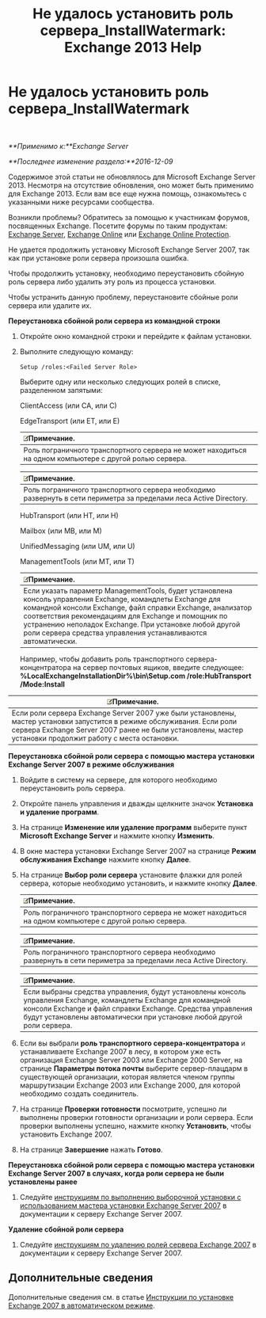 ﻿---
title: 'Не удалось установить роль сервера_InstallWatermark: Exchange 2013 Help'
TOCTitle: Не удалось установить роль сервера_InstallWatermark
ms:assetid: ad89ebd5-f9bb-40c1-8811-09b145c2b341
ms:mtpsurl: https://technet.microsoft.com/ru-ru/library/ms.exch.setupreadiness.installwatermark(v=EXCHG.150)
ms:contentKeyID: 50488847
ms.date: 04/30/2018
mtps_version: v=EXCHG.150
ms.translationtype: HT
---

# Не удалось установить роль сервера\_InstallWatermark

 

_**Применимо к:**Exchange Server_

_**Последнее изменение раздела:**2016-12-09_

Содержимое этой статьи не обновлялось для Microsoft Exchange Server 2013. Несмотря на отсутствие обновления, оно может быть применимо для Exchange 2013. Если вам все еще нужна помощь, ознакомьтесь с указанными ниже ресурсами сообщества.

Возникли проблемы? Обратитесь за помощью к участникам форумов, посвященных Exchange. Посетите форумы по таким продуктам: [Exchange Server](https://go.microsoft.com/fwlink/p/?linkid=60612), [Exchange Online](https://go.microsoft.com/fwlink/p/?linkid=267542) или [Exchange Online Protection](https://go.microsoft.com/fwlink/p/?linkid=285351).

Не удается продолжить установку Microsoft Exchange Server 2007, так как при установке роли сервера произошла ошибка.

Чтобы продолжить установку, необходимо переустановить сбойную роль сервера либо удалить эту роль из процесса установки.

Чтобы устранить данную проблему, переустановите сбойные роли сервера или удалите их.

**Переустановка сбойной роли сервера из командной строки**

1.  Откройте окно командной строки и перейдите к файлам установки.

2.  Выполните следующую команду:
    
        Setup /roles:<Failed Server Role>
    
    Выберите одну или несколько следующих ролей в списке, разделенном запятыми:
    
    ClientAccess (или CA, или C)
    
    EdgeTransport (или ET, или E)
    
    <table>
    <thead>
    <tr class="header">
    <th><img src="images/JJ126620.note(EXCHG.150).gif" title="Примечание" alt="Примечание" />Примечание.</th>
    </tr>
    </thead>
    <tbody>
    <tr class="odd">
    <td>Роль пограничного транспортного сервера не может находиться на одном компьютере с другой ролью сервера.</td>
    </tr>
    </tbody>
    </table>
    
    <table>
    <thead>
    <tr class="header">
    <th><img src="images/JJ126620.note(EXCHG.150).gif" title="Примечание" alt="Примечание" />Примечание.</th>
    </tr>
    </thead>
    <tbody>
    <tr class="odd">
    <td>Роль пограничного транспортного сервера необходимо развернуть в сети периметра за пределами леса Active Directory.</td>
    </tr>
    </tbody>
    </table>
    
    HubTransport (или HT, или H)
    
    Mailbox (или MB, или M)
    
    UnifiedMessaging (или UM, или U)
    
    ManagementTools (или MT, или T)
    
    <table>
    <thead>
    <tr class="header">
    <th><img src="images/JJ126620.note(EXCHG.150).gif" title="Примечание" alt="Примечание" />Примечание.</th>
    </tr>
    </thead>
    <tbody>
    <tr class="odd">
    <td>Если указать параметр ManagementTools, будет установлена консоль управления Exchange, командлеты Exchange для командной консоли Exchange, файл справки Exchange, анализатор соответствия рекомендациям для Exchange и помощник по устранению неполадок Exchange. При установке любой другой роли сервера средства управления устанавливаются автоматически.</td>
    </tr>
    </tbody>
    </table>
    
    Например, чтобы добавить роль транспортного сервера-концентратора на сервер почтовых ящиков, введите следующее: **%LocalExchangeInstallationDir%\\bin\\Setup.com /role:HubTransport /Mode:Install**

<table>
<thead>
<tr class="header">
<th><img src="images/JJ126620.note(EXCHG.150).gif" title="Примечание" alt="Примечание" />Примечание.</th>
</tr>
</thead>
<tbody>
<tr class="odd">
<td>Если роли сервера Exchange Server 2007 уже были установлены, мастер установки запустится в режиме обслуживания. Если роли сервера Exchange Server 2007 ранее не были установлены, мастер установки продолжит работу с места остановки.</td>
</tr>
</tbody>
</table>


**Переустановка сбойной роли сервера с помощью мастера установки Exchange Server 2007 в режиме обслуживания**

1.  Войдите в систему на сервере, для которого необходимо переустановить роль сервера.

2.  Откройте панель управления и дважды щелкните значок **Установка и удаление программ**.

3.  На странице **Изменение или удаление программ** выберите пункт **Microsoft Exchange Server** и нажмите кнопку **Изменить**.

4.  В окне мастера установки Exchange Server 2007 на странице **Режим обслуживания Exchange** нажмите кнопку **Далее**.

5.  На странице **Выбор роли сервера** установите флажки для ролей сервера, которые необходимо установить, и нажмите кнопку **Далее**.
    
    <table>
    <thead>
    <tr class="header">
    <th><img src="images/JJ126620.note(EXCHG.150).gif" title="Примечание" alt="Примечание" />Примечание.</th>
    </tr>
    </thead>
    <tbody>
    <tr class="odd">
    <td>Роль пограничного транспортного сервера не может находиться на одном компьютере с другой ролью сервера.</td>
    </tr>
    </tbody>
    </table>
    
    <table>
    <thead>
    <tr class="header">
    <th><img src="images/JJ126620.note(EXCHG.150).gif" title="Примечание" alt="Примечание" />Примечание.</th>
    </tr>
    </thead>
    <tbody>
    <tr class="odd">
    <td>Роль пограничного транспортного сервера необходимо развернуть в сети периметра за пределами леса Active Directory.</td>
    </tr>
    </tbody>
    </table>
    
    <table>
    <thead>
    <tr class="header">
    <th><img src="images/JJ126620.note(EXCHG.150).gif" title="Примечание" alt="Примечание" />Примечание.</th>
    </tr>
    </thead>
    <tbody>
    <tr class="odd">
    <td>Если выбраны средства управления, будут установлены консоль управления Exchange, командлеты Exchange для командной консоли Exchange и файл справки Exchange. Средства управления будут установлены автоматически при установке любой другой роли сервера.</td>
    </tr>
    </tbody>
    </table>


6.  Если вы выбрали **роль транспортного сервера-концентратора** и устанавливаете Exchange 2007 в лесу, в котором уже есть организация Exchange Server 2003 или Exchange 2000 Server, на странице **Параметры потока почты** выберите сервер-плацдарм в существующей организации, которая является членом группы маршрутизации Exchange 2003 или Exchange 2000, для которой необходимо создать соединитель.

7.  На странице **Проверки готовности** посмотрите, успешно ли выполнены проверки готовности организации и роли сервера. Если проверки выполнены успешно, нажмите кнопку **Установить**, чтобы установить Exchange 2007.

8.  На странице **Завершение** нажать **Готово**.

**Переустановка сбойной роли сервера с помощью мастера установки Exchange Server 2007 в случаях, когда роли сервера не были установлены ранее**

1.  Следуйте [инструкциям по выполнению выборочной установки с использованием мастера установки Exchange Server 2007](https://go.microsoft.com/fwlink/?linkid=86648) в документации к серверу Exchange Server 2007.

**Удаление сбойной роли сервера**

1.  Следуйте [инструкциям по удалению ролей сервера Exchange 2007](https://go.microsoft.com/fwlink/?linkid=86649) в документации к серверу Exchange Server 2007.

## Дополнительные сведения

Дополнительные сведения см. в статье [Инструкции по установке Exchange 2007 в автоматическом режиме](https://go.microsoft.com/fwlink/?linkid=86476).

